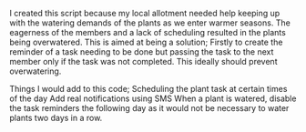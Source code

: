 I created this script because my local allotment needed help keeping up with the watering demands of the plants as we enter warmer seasons.
The eagerness of the members and a lack of scheduling resulted in the plants being overwatered.
This is aimed at being a solution; Firstly to create the reminder of a task needing to be done but passing the task to the next member only if the task was not completed.
This ideally should prevent overwatering.

Things I would add to this code;
Scheduling the plant task at certain times of the day
Add real notifications using SMS
When a plant is watered, disable the task reminders the following day as it would not be necessary to water plants two days in a row.
